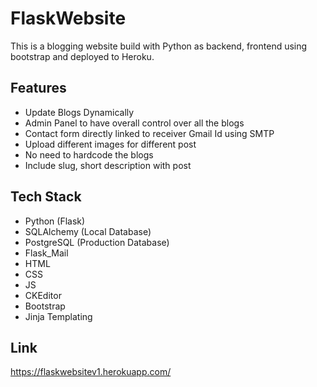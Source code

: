 # FlaskWebsite
This is a blogging website build with Python as backend, frontend using bootstrap and deployed to Heroku.

## Features
- Update Blogs Dynamically
- Admin Panel to have overall control over all the blogs
- Contact form directly linked to receiver Gmail Id using SMTP
- Upload different images for different post
- No need to hardcode the blogs 
- Include slug, short description with post
## Tech Stack
- Python (Flask)
- SQLAlchemy (Local Database)
- PostgreSQL (Production Database)
- Flask_Mail 
- HTML
- CSS
- JS
- CKEditor
- Bootstrap
- Jinja Templating
## Link
https://flaskwebsitev1.herokuapp.com/

